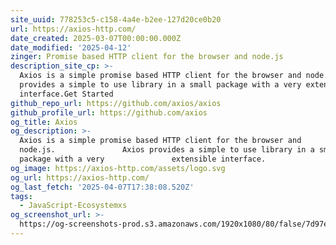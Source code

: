 ```yaml
---
site_uuid: 778253c5-c158-4a4e-b2ee-127d20ce0b20
url: https://axios-http.com/
date_created: 2025-03-07T00:00:00.000Z
date_modified: '2025-04-12'
zinger: Promise based HTTP client for the browser and node.js
description_site_cp: >-
  Axios is a simple promise based HTTP client for the browser and node.js. Axios
  provides a simple to use library in a small package with a very extensible
  interface.Get Started
github_repo_url: https://github.com/axios/axios
github_profile_url: https://github.com/axios
og_title: Axios
og_description: >-
  Axios is a simple promise based HTTP client for the browser and
  node.js.               Axios provides a simple to use library in a small
  package with a very               extensible interface.
og_image: https://axios-http.com/assets/logo.svg
og_url: https://axios-http.com/
og_last_fetch: '2025-04-07T17:38:08.520Z'
tags:
  - JavaScript-Ecosystemxs
og_screenshot_url: >-
  https://og-screenshots-prod.s3.amazonaws.com/1920x1080/80/false/7d97e80f0eb4cba3bd7d28b2090d476b02c1e92a5b4bc3f6f122a2843b8e8660.jpeg
---
```






